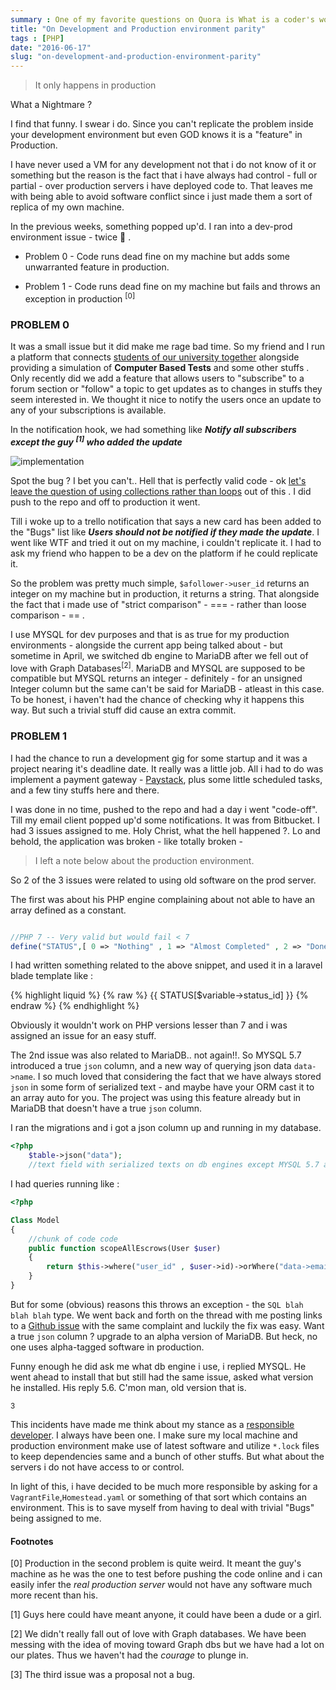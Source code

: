 ```yaml
---
summary : One of my favorite questions on Quora is What is a coder's worst Nightmare.
title: "On Development and Production environment parity"
tags : [PHP]
date: "2016-06-17"
slug: "on-development-and-production-environment-parity"
---
```



> It only happens in production

What a Nightmare ?

I find that funny. I swear i do. Since you can't replicate the problem inside your development environment but even GOD knows it is a "feature" in Production.

I have never used a VM for any development not that i do not know of it or something but the reason is the fact that i have always had control - full or partial -
over production servers i have deployed code to. That leaves me with being able to avoid software conflict since i just made them a sort of replica of my own machine.

In the previous weeks, something popped up'd. I ran into a dev-prod environment issue - twice :facepalm: .

- Problem 0 - Code runs dead fine on my machine but adds some unwarranted feature in production.

- Problem 1 - Code runs dead fine on my machine but fails and throws an exception in production <sup>[0]</sup>

### PROBLEM 0

It was a small issue but it did make me rage bad time. So my friend and I run a platform that connects [students of our university together](https://schoolnetwork.io) alongside providing a
simulation of **Computer Based Tests** and some other stuffs . Only recently did we add a feature that allows users to "subscribe" to a forum section or "follow" a topic to
get updates as to changes in stuffs they seem interested in. We thought it nice to notify the users once an update to any of your subscriptions is available.

In the notification hook, we had something like ***Notify all subscribers except the guy <sup>[1]</sup> who added the update***

![implementation](/img/log/codescreenshot.png)

Spot the bug ? I bet you can't.. Hell that is perfectly valid code - ok [let's leave the question of using collections rather than loops](http://adamwathan.me/refactoring-to-collections/) out of this .
I did push to the repo and off to production it went.

Till i woke up to a trello notification that says a new card has been added to the "Bugs" list like ***Users should not be notified if they made the update***.
I went like WTF and tried it out on my machine, i couldn't replicate it. I had to ask my friend who happen to be a dev on the platform if he could replicate it.

So the problem was pretty much simple, `$afollower->user_id` returns an integer on my machine but in production, it returns a string.
That alongside the fact that i made use of "strict comparison" - === - rather than loose comparison - == .

I use MYSQL for dev purposes and that is as true for my production environments - alongside the current app being talked about - but sometime in April, we switched
db engine to MariaDB after we fell out of love with Graph Databases<sup>[2]</sup>. MariaDB and MYSQL are supposed to be compatible but MYSQL returns an integer - definitely -
for an unsigned Integer column but the same can't be said for MariaDB - atleast in this case.
To be honest, i haven't had the chance of checking why it happens this way. But such a trivial stuff did cause an extra commit.

### PROBLEM 1

I had the chance to run a development gig for some startup and it was a project nearing it's deadline date. It really was a little job.
All i had to do was implement a payment gateway - [Paystack](https://paystack.com), plus some little scheduled tasks, and a few tiny stuffs here and there.

I was done in no time, pushed to the repo and had a day i went "code-off". Till my email client popped up'd some notifications. It was from Bitbucket.
I had 3 issues assigned to me. Holy Christ, what the hell happened ?. Lo and behold, the application was broken - like totally broken -

> I left a note below about the production environment.

So 2 of the 3 issues were related to using old software on the prod server.

The first was about his PHP engine complaining about not able to have an array defined as a constant.

```php

//PHP 7 -- Very valid but would fail < 7
define("STATUS",[ 0 => "Nothing" , 1 => "Almost Completed" , 2 => "Done"]);

```

I had written something related to the above snippet, and used it in a laravel blade template like :

{% highlight liquid %}
{% raw %}
{{ STATUS[$variable->status_id] }}
{% endraw %}
{% endhighlight %}

Obviously it wouldn't work on PHP versions lesser than 7 and i was assigned an issue for an easy stuff.

The 2nd issue was also related to MariaDB.. not again!!. So MYSQL 5.7 introduced a true `json` column, and a new way of querying json data `data->name`.
I so much loved that considering the fact that we have always stored `json` in some form of serialized text - and maybe have your ORM cast it to an array auto for you.
The project was using this feature already but in MariaDB that doesn't have a true `json` column.

I ran the migrations and i got a json column up and running in my database.

```php
<?php
    $table->json("data");
    //text field with serialized texts on db engines except MYSQL 5.7 and Postgres
```

I had queries running like :

```php
<?php

Class Model
{
    //chunk of code code
    public function scopeAllEscrows(User $user)
    {
        return $this->where("user_id" , $user->id)->orWhere("data->email",$user->email)->get();
    }
}
```

But for some (obvious) reasons this throws an exception - the `SQL blah blah blah` type. We went back and forth on the thread with me posting links to a
[Github issue](https://github.com/laravel/framework/issues/13622) with the same complaint and luckily the fix was easy.
Want a true `json` column ? upgrade to an alpha version of MariaDB. But heck, no one uses alpha-tagged software in production.

Funny enough he did ask me what db engine i use, i replied MYSQL.
He went ahead to install that but still had the same issue, asked what version he installed. His reply 5.6. C'mon man, old version that is.

<sup>3</sup>

This incidents have made me think about my stance as a [responsible developer](http://blog.ircmaxell.com/2014/12/being-responsible-developer.html).
I always have been one. I make sure my local machine and production environment make use of latest software and utilize `*.lock` files to keep dependencies same and
a bunch of other stuffs. But what about the servers i do not have access to or control.

In light of this, i have decided to be much more responsible by asking for a `VagrantFile`,`Homestead.yaml` or something of that sort which contains an environment.
This is to save myself from having to deal with trivial "Bugs" being assigned to me.

#### Footnotes

[0] Production in the second problem is quite weird.
It meant the guy's machine as he was the one to test before pushing the code online and i can easily infer the <i>real production server</i> would not have any software much more recent
than his.

[1] Guys here could have meant anyone, it could have been a dude or a girl.

[2] We didn't really fall out of love with Graph databases. We have been messing with the idea of moving toward Graph dbs but we have had a lot on our plates.
Thus we haven't had the <i>courage</i> to plunge in.

[3] The third issue was a proposal not a bug.
